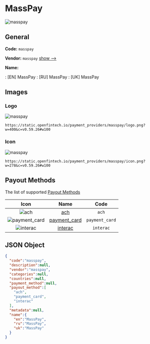 
# MassPay 
![masspay](https://static.openfintech.io/payment_providers/masspay/logo.png?w=400&c=v0.59.26#w100)  

## General 
 
**Code:** `masspay` 
 
**Vendor:** `masspay` [show -->](/vendors/masspay/) 
 
**Name:** 
 
:	[EN] MassPay 
:	[RU] MassPay 
:	[UK] MassPay 
 

## Images 

### Logo 
 
![masspay](https://static.openfintech.io/payment_providers/masspay/logo.png?w=400&c=v0.59.26#w100)  

```
https://static.openfintech.io/payment_providers/masspay/logo.png?w=400&c=v0.59.26#w100
```  

### Icon 
 
![masspay](https://static.openfintech.io/payment_providers/masspay/icon.png?w=278&c=v0.59.26#w100)  

```
https://static.openfintech.io/payment_providers/masspay/icon.png?w=278&c=v0.59.26#w100
```  

## Payout Methods 
 
The list of supported [Payout Methods](/payout-methods/) 

|Icon|Name|Code| 
|:---:|:---:|:---:| 
|![ach](https://static.openfintech.io/payout_methods/ach/icon.png?w=278&c=v0.59.26#w40) |[ach](payout-methodsach/)|`ach`| 
|![payment_card](https://static.openfintech.io/payout_methods/payment_card/icon.svg?w=278&c=v0.59.26#w40) |[payment_card](payout-methodspayment_card/)|`payment_card`| 
|![interac](https://static.openfintech.io/payout_methods/interac/icon.svg?w=278&c=v0.59.26#w40) |[interac](payout-methodsinterac/)|`interac`| 
 

## JSON Object 

```json
{
  "code":"masspay",
  "description":null,
  "vendor":"masspay",
  "categories":null,
  "countries":null,
  "payment_method":null,
  "payout_method":[
    "ach",
    "payment_card",
    "interac"
  ],
  "metadata":null,
  "name":{
    "en":"MassPay",
    "ru":"MassPay",
    "uk":"MassPay"
  }
}
```  
